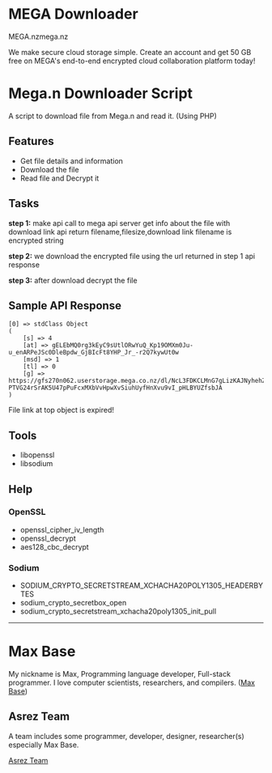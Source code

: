# MEGA Downloader

MEGA.nzmega.nz

We make secure cloud storage simple. Create an account and get 50 GB free on MEGA's end-to-end encrypted cloud collaboration platform today!


# Mega.n Downloader Script

A script to download file from Mega.n and read it. (Using PHP)

## Features

- Get file details and information
- Download the file
- Read file and Decrypt it

## Tasks

**step 1:**
make api call to mega api server get info about the file with download link
api return filename,filesize,download link
filename is encrypted string

**step 2:**
we download the encrypted file using the url returned in step 1 api response

**step 3:**
after download decrypt the file

## Sample API Response

```
[0] => stdClass Object
(
    [s] => 4
    [at] => gELEbMQ0rg3kEyC9sUtlORwYuQ_Kp19OMXm0Ju-u_enARPeJSc0DleBpdw_GjBIcFt8YHP_Jr_-r2Q7kywUt0w
    [msd] => 1
    [tl] => 0
    [g] => https://gfs270n062.userstorage.mega.co.nz/dl/NcL3FDKCLMnG7gLizKAJNyhehZe5cNgHTl5h0ceS0DHL8okSJCeRPnbvBWgz63oA1m-PTVG24rSrAK5U47pPuFcxMXbVvHpwXvSiuhUyfHnXvu9vI_pHLBYUZfsbJA
)
```

File link at top object is expired!

## Tools

- libopenssl
- libsodium

## Help

### OpenSSL

- openssl_cipher_iv_length
- openssl_decrypt
- aes128_cbc_decrypt

### Sodium

- SODIUM_CRYPTO_SECRETSTREAM_XCHACHA20POLY1305_HEADERBYTES
- sodium_crypto_secretbox_open
- sodium_crypto_secretstream_xchacha20poly1305_init_pull

---------

# Max Base

My nickname is Max, Programming language developer, Full-stack programmer. I love computer scientists, researchers, and compilers. ([Max Base](https://maxbase.org/))

## Asrez Team

A team includes some programmer, developer, designer, researcher(s) especially Max Base.

[Asrez Team](https://www.asrez.com/)
